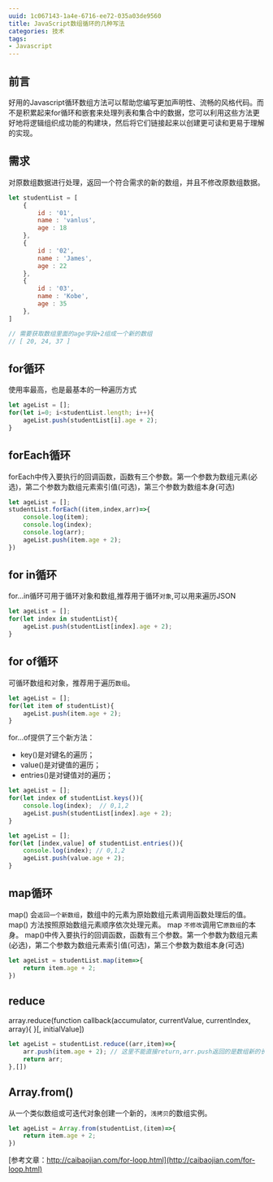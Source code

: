 ```yaml
---
uuid: 1c067143-1a4e-6716-ee72-035a03de9560
title: JavaScript数组循环的几种写法
categories: 技术
tags: 
- Javascript
---
```

## 前言
好用的Javascript循环数组方法可以帮助您编写更加声明性、流畅的风格代码。而不是积累起来for循环和嵌套来处理列表和集合中的数据，您可以利用这些方法更好地将逻辑组织成功能的构建块，然后将它们链接起来以创建更可读和更易于理解的实现。
## 需求
对原数组数据进行处理，返回一个符合需求的新的数组，并且不修改原数组数据。
```js
let studentList = [
    {
        id : '01',
        name : 'vanlus',
        age : 18
    },
    {
        id : '02',
        name : 'James',
        age : 22
    },
    {
        id : '03',
        name : 'Kobe',
        age : 35
    },
]

// 需要获取数组里面的age字段+2组成一个新的数组
// [ 20, 24, 37 ]
```
## for循环
使用率最高，也是最基本的一种遍历方式
```js
let ageList = [];
for(let i=0; i<studentList.length; i++){
    ageList.push(studentList[i].age + 2);
}
```
## forEach循环
forEach中传入要执行的回调函数，函数有三个参数。第一个参数为数组元素(必选)，第二个参数为数组元素索引值(可选)，第三个参数为数组本身(可选)
```js
let ageList = [];
studentList.forEach((item,index,arr)=>{
    console.log(item);
    console.log(index);
    console.log(arr);
    ageList.push(item.age + 2);
})
```
## for in循环
for...in循环可用于循环对象和数组,推荐用于循环`对象`,可以用来遍历JSON
```js
let ageList = [];
for(let index in studentList){
    ageList.push(studentList[index].age + 2);
}
```
## for of循环
可循环数组和对象，推荐用于遍历`数组`。
```js
let ageList = [];
for(let item of studentList){
    ageList.push(item.age + 2);
}
```
for...of提供了三个新方法：
- key()是对键名的遍历；
- value()是对键值的遍历；
- entries()是对键值对的遍历；

```js
let ageList = [];
for(let index of studentList.keys()){
    console.log(index);  // 0,1,2
    ageList.push(studentList[index].age + 2);
}
```
```js
let ageList = [];
for(let [index,value] of studentList.entries()){
    console.log(index); // 0,1,2
    ageList.push(value.age + 2);
}
```
## map循环
map() 会`返回一个新数组`，数组中的元素为原始数组元素调用函数处理后的值。
map() 方法按照原始数组元素顺序依次处理元素。
map `不修改`调用它`原数组`的本身。
map()中传入要执行的回调函数，函数有三个参数。第一个参数为数组元素(必选)，第二个参数为数组元素索引值(可选)，第三个参数为数组本身(可选)
```js
let ageList = studentList.map(item=>{
    return item.age + 2;
})
```
## reduce
array.reduce(function callback(accumulator, currentValue, currentIndex, array){
}[, initialValue])
```js
let ageList = studentList.reduce((arr,item)=>{
    arr.push(item.age + 2); // 这里不能直接return,arr.push返回的是数组新的长度
    return arr;
},[])
```
## Array.from()
从一个类似数组或可迭代对象创建一个新的，`浅拷贝`的数组实例。
```js
let ageList = Array.from(studentList,(item)=>{
    return item.age + 2;
})
```
[参考文章：http://caibaojian.com/for-loop.html](http://caibaojian.com/for-loop.html)